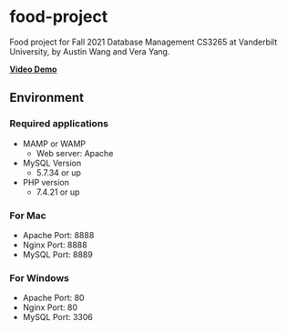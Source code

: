 # food-project

Food project for Fall 2021 Database Management CS3265 at Vanderbilt University, by Austin Wang and Vera Yang.

**[Video Demo](https://www.youtube.com/watch?v=r91dv80Jpcc&t=80s)**

## Environment

### Required applications


- MAMP or WAMP
  - Web server: Apache
- MySQL Version
  - 5.7.34 or up
- PHP version
  - 7.4.21 or up

### For Mac
- Apache Port: 8888
- Nginx Port: 8888
- MySQL Port: 8889

### For Windows
- Apache Port: 80
- Nginx Port: 80
- MySQL Port: 3306
